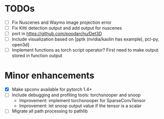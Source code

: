 # TODOs
- [ ] Fix Nuscenes and Waymo image projection error
- [ ] Fix Kitti detection output and add output for nuscenes
- [ ] port in https://github.com/poodarchu/Det3D
- [ ] Include visualization based on [pptk (nvidia/kaolin has example), pcl-py, open3d]
- [ ] Implement functions as torch script operator? First need to make output stored in function output

# Minor enhancements

- [x] Make spconv available for pytorch 1.4+
- [ ] Include debugging and profiling tools: torchsnooper and snoop
  - Improvement: implement torchsnooper for SparseConvTensor
  - Improvement: let snoop output value if the tensor is a scalar
- [ ] Migrate all path processing to pathlib
